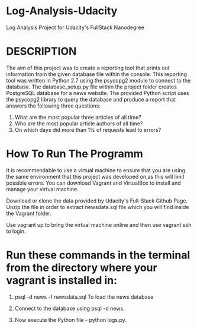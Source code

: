 # Log-Analysis-Udacity
Log Analysis Project for Udacity's FullStack Nanodegree

# DESCRIPTION
The aim of this project was to create a reporting tool that prints out information from the given database file within the console. This reporting tool was written in Python 2.7 using the psycopg2 module to connect to the database. The database_setup.py file within the project folder creates PostgreSQL database for a news website. The provided Python script uses the psycopg2 library to query the database and produce a report that answers the following three questions:

1. What are the most popular three articles of all time?
2. Who are the most popular article authors of all time?
3. On which days did more than 1% of requests lead to errors?

# How To Run The Programm
It is recommendable to use a virtual machine to ensure that you are using the same environment that this project was developed on,as this will limit possible errors. You can download Vagrant and VirtualBox to install and manage your virtual machine.

Download or clone the data provided by Udacity's Full-Stack Github Page. Unzip the file in order to extract newsdata.sql file which you will find inside the Vagrant folder.

Use vagrant up to bring the virtual machine online and then use vagrant ssh to login.

# Run these commands in the terminal from the directory where your vagrant is installed in:

1. psql -d news -f newsdata.sql To load the news database

2. Connect to the database using psql -d news.

3. Now execute the Python file - python logs.py.


